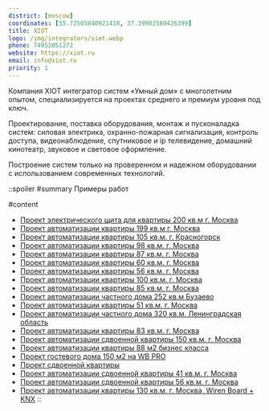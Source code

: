 ```yaml
---
district: [moscow]
coordinates: [55.72505840921418, 37.39902580426399]
title: XIOT
logo: /img/integrators/xiot.webp
phone: 74952051272
website: https://xiot.ru
email: info@xiot.ru
priority: 1
---
```


Компания XIOT интегратор систем «Умный дом» с многолетним опытом, специализируется на проектах среднего и премиум уровня под ключ.

Проектирование, поставка оборудования, монтаж и пусконаладка систем: силовая электрика, охранно-пожарная сигнализация, контроль доступа, видеонаблюдение, спутниковое и ip телевидение, домашний кинотеатр, звуковое и световое оформление.

Построение систем только на проверенном и надежном оборудовании с использованием современных технологий.

::spoiler
#summary
Примеры работ

#content
* [Проект электрического щита для квартиры 200 кв.м г. Москва](https://wirenboard.com/statics/content/files/5fb53c8992702.pdf)
* [Проект автоматизации квартиры 199 кв.м г. Москва](https://wirenboard.com/statics/content/files/5fb53bbbe8d08.pdf)
* [Проект автоматизации квартиры 105 кв.м. г. Красногорск](https://wirenboard.com/statics/content/files/5f92809c4fd27.pdf)
* [Проект автоматизации квартиры 98 кв.м. г. Москва](https://wirenboard.com/statics/content/files/60752d2698a09.pdf)
* [Проект автоматизации квартиры 87 кв.м. г. Москва](https://wirenboard.com/statics/content/files/5f7b0327c4c2e.pdf)
* [Проект автоматизации квартиры 60 кв.м. г. Москва](https://wirenboard.com/statics/content/files/5f85b0427d359.pdf)
* [Проект автоматизации квартиры 56 кв.м. г. Москва](https://wirenboard.com/statics/content/files/6065db27f198b.pdf)
* [Проект автоматизации квартиры 100 кв.м. г. Москва](https://wirenboard.com/statics/content/files/60c3567a0fd43.pdf)
* [Проект автоматизации квартиры 85 кв.м. г. Москва](https://wirenboard.com/statics/content/files/60f198d75b223.pdf)
* [Проект автоматизации частного дома 252 кв.м Бузаево](https://wirenboard.com/statics/content/files/61792f0d06090.pdf)
* [Проект автоматизации квартиры 51 кв.м. г. Москва](https://wirenboard.com/statics/content/files/61d56c8d90a91.pdf)
* [Проект автоматизации частного дома 320 кв.м. Ленинградская область](https://wirenboard.com/statics/content/files/620229238cda8.pdf)
* [Проект автоматизации квартиры 83 кв.м. г. Москва](https://wirenboard.com/statics/content/files/63160c602fe3a.pdf)
* [Проект автоматизации сдвоенной квартиры 150 кв.м. г. Москва](https://wirenboard.com/statics/content/files/63e3b048f158a.pdf)
* [Проект автоматизации квартиры 88 м2 бизнес класса](https://wirenboard.com/statics/content/files/65ccafc937690.pdf)
* [Проект гостевого дома 150 м2 на WB PRO](https://wirenboard.com/statics/content/files/65ccd21388ac1.pdf)
* [Проект сдвоенной квартиры](https://wirenboard.com/statics/content/files/65ccd2484de8e.pdf)
* [Проект автоматизации сдвоенной квартиры 41 кв.м. г. Москва](https://wirenboard.com/statics/content/files/65faeda93fc69.pdf)
* [Проект автоматизации сдвоенной квартиры 56 кв.м. г. Москва](https://wirenboard.com/statics/content/files/65faedc06bfb5.pdf)
* [Проект автоматизации квартиры 130 кв.м. г. Москва, Wiren Board + KNX](https://wirenboard.com/statics/content/files/66549ba2c5f42.pdf)
::
